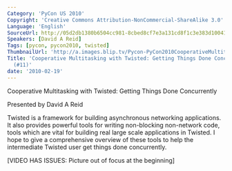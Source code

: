 ```yaml
---
Category: 'PyCon US 2010'
Copyright: 'Creative Commons Attribution-NonCommercial-ShareAlike 3.0'
Language: 'English'
SourceUrl: http://05d2db1380b6504cc981-8cbed8cf7e3a131cd8f1c3e383d10041.r93.cf2.rackcdn.com/pycon-us-2010/268_cooperative-multitasking-with-twisted-getting-things-done-concurrently-11.m4v
Speakers: [David A Reid]
Tags: [pycon, pycon2010, twisted]
ThumbnailUrl: 'http://a.images.blip.tv/Pycon-PyCon2010CooperativeMultitaskingWithTwistedGettingThingsD951-91.jpg'
Title: 'Cooperative Multitasking with Twisted: Getting Things Done Concurrently.
  (#11)'
date: '2010-02-19'
---
```

Cooperative Multitasking with Twisted: Getting Things Done Concurrently

  
Presented by David A Reid

  
Twisted is a framework for building asynchronous networking applications. It
also provides powerful tools for writing non-blocking non-network code, tools
which are vital for building real large scale applications in Twisted. I hope
to give a comprehensive overview of these tools to help the intermediate
Twisted user get things done concurrently.

  
[VIDEO HAS ISSUES: Picture out of focus at the beginning]

